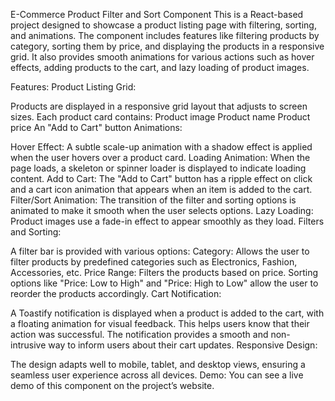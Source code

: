 E-Commerce Product Filter and Sort Component
This is a React-based project designed to showcase a product listing page with filtering, sorting, and animations. The component includes features like filtering products by category, sorting them by price, and displaying the products in a responsive grid. It also provides smooth animations for various actions such as hover effects, adding products to the cart, and lazy loading of product images.

Features:
Product Listing Grid:

Products are displayed in a responsive grid layout that adjusts to screen sizes.
Each product card contains:
Product image
Product name
Product price
An "Add to Cart" button
Animations:

Hover Effect: A subtle scale-up animation with a shadow effect is applied when the user hovers over a product card.
Loading Animation: When the page loads, a skeleton or spinner loader is displayed to indicate loading content.
Add to Cart: The "Add to Cart" button has a ripple effect on click and a cart icon animation that appears when an item is added to the cart.
Filter/Sort Animation: The transition of the filter and sorting options is animated to make it smooth when the user selects options.
Lazy Loading: Product images use a fade-in effect to appear smoothly as they load.
Filters and Sorting:

A filter bar is provided with various options:
Category: Allows the user to filter products by predefined categories such as Electronics, Fashion, Accessories, etc.
Price Range: Filters the products based on price.
Sorting options like "Price: Low to High" and "Price: High to Low" allow the user to reorder the products accordingly.
Cart Notification:

A Toastify notification is displayed when a product is added to the cart, with a floating animation for visual feedback. This helps users know that their action was successful. The notification provides a smooth and non-intrusive way to inform users about their cart updates.
Responsive Design:

The design adapts well to mobile, tablet, and desktop views, ensuring a seamless user experience across all devices.
Demo:
You can see a live demo of this component on the project’s website.  


 
